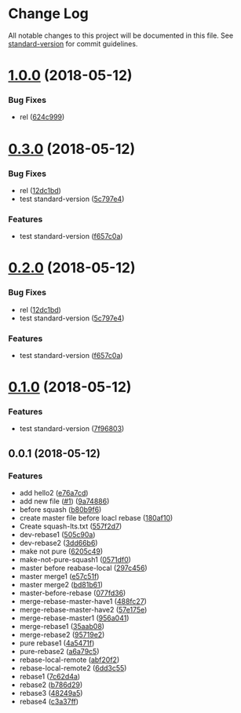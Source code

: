 # Change Log

All notable changes to this project will be documented in this file. See [standard-version](https://github.com/conventional-changelog/standard-version) for commit guidelines.

<a name="1.0.0"></a>
# [1.0.0](https://github.com/ewinchen/test/compare/v0.3.0...v1.0.0) (2018-05-12)


### Bug Fixes

* rel ([624c999](https://github.com/ewinchen/test/commit/624c999))



<a name="0.3.0"></a>
# [0.3.0](https://github.com/ewinchen/test/compare/v0.0.1...v0.3.0) (2018-05-12)


### Bug Fixes

* rel ([12dc1bd](https://github.com/ewinchen/test/commit/12dc1bd))
* test standard-version ([5c797e4](https://github.com/ewinchen/test/commit/5c797e4))


### Features

* test standard-version ([f657c0a](https://github.com/ewinchen/test/commit/f657c0a))



<a name="0.2.0"></a>
# [0.2.0](https://github.com/ewinchen/test/compare/v0.0.1...v0.2.0) (2018-05-12)


### Bug Fixes

* rel ([12dc1bd](https://github.com/ewinchen/test/commit/12dc1bd))
* test standard-version ([5c797e4](https://github.com/ewinchen/test/commit/5c797e4))


### Features

* test standard-version ([f657c0a](https://github.com/ewinchen/test/commit/f657c0a))



<a name="0.1.0"></a>
# [0.1.0](https://github.com/ewinchen/test/compare/v0.0.1...v0.1.0) (2018-05-12)


### Features

* test standard-version ([7f96803](https://github.com/ewinchen/test/commit/7f96803))



<a name="0.0.1"></a>
## 0.0.1 (2018-05-12)


### Features

* add hello2 ([e76a7cd](https://github.com/ewinchen/test/commit/e76a7cd))
* add new file ([#1](https://github.com/ewinchen/test/issues/1)) ([9a74886](https://github.com/ewinchen/test/commit/9a74886))
* before squash ([b80b9f6](https://github.com/ewinchen/test/commit/b80b9f6))
* create master file before loacl rebase ([180af10](https://github.com/ewinchen/test/commit/180af10))
* Create squash-lts.txt ([557f2d7](https://github.com/ewinchen/test/commit/557f2d7))
* dev-rebase1 ([505c90a](https://github.com/ewinchen/test/commit/505c90a))
* dev-rebase2 ([3dd66b6](https://github.com/ewinchen/test/commit/3dd66b6))
* make not pure ([6205c49](https://github.com/ewinchen/test/commit/6205c49))
* make-not-pure-squash1 ([0571df0](https://github.com/ewinchen/test/commit/0571df0))
* master before reabase-local ([297c456](https://github.com/ewinchen/test/commit/297c456))
* master merge1 ([e57c51f](https://github.com/ewinchen/test/commit/e57c51f))
* master merge2 ([bd81b61](https://github.com/ewinchen/test/commit/bd81b61))
* master-before-rebase ([077fd36](https://github.com/ewinchen/test/commit/077fd36))
* merge-rebase-master-have1 ([488fc27](https://github.com/ewinchen/test/commit/488fc27))
* merge-rebase-master-have2 ([57e175e](https://github.com/ewinchen/test/commit/57e175e))
* merge-rebase-master1 ([956a041](https://github.com/ewinchen/test/commit/956a041))
* merge-rebase1 ([35aab08](https://github.com/ewinchen/test/commit/35aab08))
* merge-rebase2 ([95719e2](https://github.com/ewinchen/test/commit/95719e2))
* pure rebase1 ([4a5471f](https://github.com/ewinchen/test/commit/4a5471f))
* pure-rebase2 ([a6a79c5](https://github.com/ewinchen/test/commit/a6a79c5))
* rebase-local-remote ([abf20f2](https://github.com/ewinchen/test/commit/abf20f2))
* rebase-local-remote2 ([6dd3c55](https://github.com/ewinchen/test/commit/6dd3c55))
* rebase1 ([7c62d4a](https://github.com/ewinchen/test/commit/7c62d4a))
* rebase2 ([b786d29](https://github.com/ewinchen/test/commit/b786d29))
* rebase3 ([48249a5](https://github.com/ewinchen/test/commit/48249a5))
* rebase4 ([c3a37ff](https://github.com/ewinchen/test/commit/c3a37ff))
